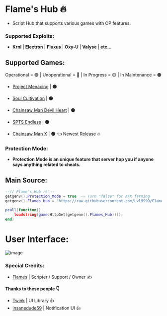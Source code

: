 # Flame's Hub 🔥

- Script Hub that supports various games with OP features.

### Supported Exploits:

- **Krnl** | **Electron** | **Fluxus** | **Oxy-U** | **Valyse** | **etc...**

## Supported Games:

Operational = 🟢 | Unoperational = 🔴 | In Progress = 🟡 | In Maintenance = 🟠 

- [Project Menacing](https://www.roblox.com/games/5910449407/Project-Menacing) | **🟢**

- [Soul Cultivation](https://www.roblox.com/games/12454097560/Soul-Cultivation) | **🟢**

- [Chainsaw Man Devil Heart](https://www.roblox.com/games/11345435986/Chainsaw-Man-Devils-Heart)  | **🟢**

- [SPTS Endless](https://www.roblox.com/games/12603365593/SPTS-Endless) | **🟢**

- [Chainsaw Man X](https://www.roblox.com/games/13566086428/KATANA-DEVIL-Chainsaw-Man-X) | **🟢**    👈 Newest Release 🔥

### Protection Mode:
- **Protection Mode is an unique feature that server hop you if anyone says anything related to cheats.**

## Main Source:

```lua
--// Flame's Hub 🔥\\--
getgenv().Protection_Mode = true  -- Turn "false" for AFK farming
getgenv().Flames_Hub = "https://raw.githubusercontent.com/Lvl9999/Flames/main/Source";

pcall(function()
    loadstring(game:HttpGet(getgenv().Flames_Hub))();
end)
```

# User Interface:
![image](https://github.com/Lvl9999/Flames/assets/123672448/9250a851-734c-4862-8b99-6506443c307a)

### Special Credits:
- [Flames](https://discord.com/users/656455297979908106) | Scripter / Support / Owner ✍️

**Thanks to these people 👇**
- [Twink](https://v3rmillion.net/member.php?action=profile&uid=1078854) | UI Library 👍
- [insanedude59](https://github.com/insanedude59) | Notification UI 👍
